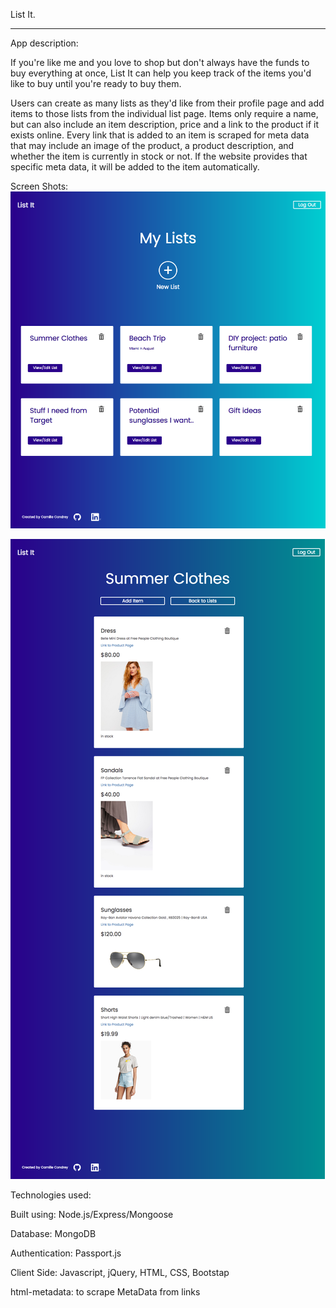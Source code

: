 List It.

-----

App description: 

If you're like me and you love to shop but don't always have the funds to buy everything at once, List It can help you keep track of the items you'd like to buy until you're ready to buy them. 

Users can create as many lists as they'd like from their profile page and add items to those lists from the individual list page. Items only require a name, but can also include an item description, price and a link to the product if it exists online. Every link that is added to an item is scraped for meta data that may include an image of the product, a product description, and whether the item is currently in stock or not. If the website provides that specific meta data, it will be added to the item automatically. 

Screen Shots: 
![Screenshot](public/images/screencapture-localhost-8080-profile-html-1494447825110.png)


![Screenshot](public/images/screencapture-localhost-8080-lists-html-1494447974504.png)


Technologies used: 

Built using: Node.js/Express/Mongoose

Database: MongoDB

Authentication: Passport.js

Client Side: Javascript, jQuery, HTML, CSS, Bootstap

html-metadata: to scrape MetaData from links


